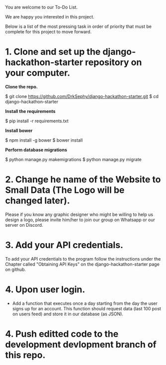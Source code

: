 You are welcome to our To-Do List.

We are happy you interested in this project. 

Below is a list of the most pressing task in order of priority that must be complete for this project to move forward. 

# 1. Clone and set up the django-hackathon-starter repository on your computer.

<b> Clone the repo.</b>

$ git clone https://github.com/DrkSephy/django-hackathon-starter.git
$ cd django-hackathon-starter

<b> Install the requirements</b>

$ pip install -r requirements.txt

<b> Install bower</b>

$ npm install -g bower
$ bower install

<b> Perform database migrations</b>

$ python manage.py makemigrations
$ python manage.py migrate


# 2. Change he name of the Website to Small Data (The Logo will be changed later).

Please if you know any graphic designer who might be willing to help us design a logo, please invite him/her to join our group on Whatsapp or our server on Discord.

# 3. Add your API credentials.

To add your API credentials to the program follow the instructions under the Chapter called "Obtaining API Keys" on the django-hackathon-starter page on github.

# 4. Upon user login.

- Add a function that executes once a day starting from the day the user signs up for an account. This function should request data (last 100 post on users feed) and store it in our database (as JSON).

# 4. Push editted code to the development devlopment branch of this repo.


